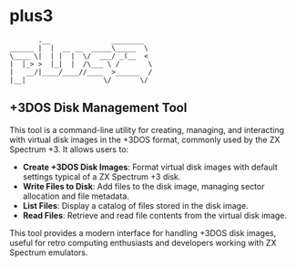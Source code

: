 # plus3
```
       .__               ________  
______ |  |  __ __  _____\_____  \ 
\____ \|  | |  |  \/  ___/ _(__  < 
|  |_> >  |_|  |  /\___ \ /       \
|   __/|____/____//____  >______  /
|__|                   \/       \/ 

```

## +3DOS Disk Management Tool

This tool is a command-line utility for creating, managing, and interacting with virtual disk images in the +3DOS format, commonly used by the ZX Spectrum +3. It allows users to:

- **Create +3DOS Disk Images**: Format virtual disk images with default settings typical of a ZX Spectrum +3 disk.
- **Write Files to Disk**: Add files to the disk image, managing sector allocation and file metadata.
- **List Files**: Display a catalog of files stored in the disk image.
- **Read Files**: Retrieve and read file contents from the virtual disk image.

This tool provides a modern interface for handling +3DOS disk images, useful for retro computing enthusiasts and developers working with ZX Spectrum emulators.

